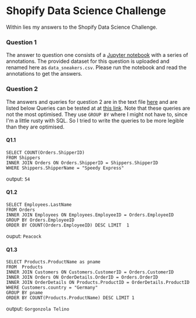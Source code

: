 # Shopify Data Science Challenge
Within lies my answers to the Shopify Data Science Challenge.

### Question 1
The answer to question one consists of a [Jupyter notebook](question1.ipynb) with a series of annotations. The provided dataset for this question is uploaded and renamed here as `data_sneakers.csv`. Please run the notebook and read the annotations to get the answers.

### Question 2
The answers and queries for question 2 are in the text file [here](question2.txt) and are listed below Queries can be tested at at [this link](https://www.w3schools.com/SQL/TRYSQL.ASP?FILENAME=TRYSQL_SELECT_ALL). Note that these queries are not the most optimised. They use `GROUP BY` where I might not have to, since I'm a little rusty with SQL. So I tried to write the queries to be more legible than they are optimised.

#### Q1.1
```MySQL
SELECT COUNT(Orders.ShipperID) 
FROM Shippers
INNER JOIN Orders ON Orders.ShipperID = Shippers.ShipperID
WHERE Shippers.ShipperName = "Speedy Express"
```
output: `54`

#### Q1.2
```MySQL
SELECT Employees.LastName
FROM Orders
INNER JOIN Employees ON Employees.EmployeeID = Orders.EmployeeID
GROUP BY Orders.EmployeeID
ORDER BY COUNT(Orders.EmployeeID) DESC LIMIT  1
```
ouput: `Peacock`

#### Q1.3
```MySQL
SELECT Products.ProductName as pname
FROM  Products
INNER JOIN Customers ON Customers.CustomerID = Orders.CustomerID
INNER JOIN Orders ON OrderDetails.OrderID = Orders.OrderID
INNER JOIN OrderDetails ON Products.ProductID = OrderDetails.ProductID
WHERE Customers.country = "Germany"
GROUP BY pname
ORDER BY COUNT(Products.ProductName) DESC LIMIT 1
```
output: `Gorgonzola Telino`
